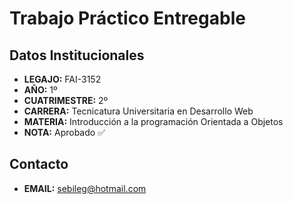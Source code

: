 # Trabajo Práctico Entregable
## Datos Institucionales
- **LEGAJO:** FAI-3152
- **AÑO:** 1º
- **CUATRIMESTRE:** 2º
- **CARRERA:** Tecnicatura Universitaria en Desarrollo Web
- **MATERIA:** Introducción a la programación Orientada a Objetos
- **NOTA:** Aprobado :white_check_mark:
## Contacto
- **EMAIL:** sebileg@hotmail.com
